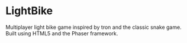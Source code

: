 # LightBike
Multiplayer light bike game inspired by tron and the classic snake game. Built using HTML5 and the Phaser framework.
